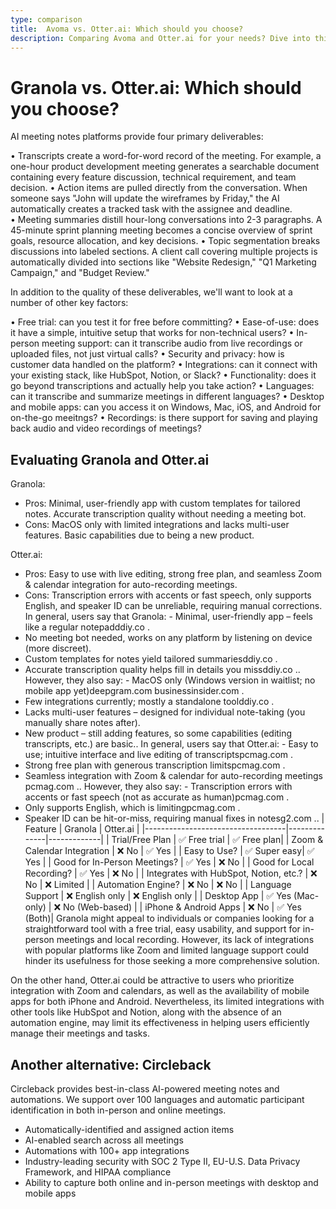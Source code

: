 ```yaml
---
type: comparison
title:  Avoma vs. Otter.ai: Which should you choose?
description: Comparing Avoma and Otter.ai for your needs? Dive into this article to evaluate both tools and discover an alternative, Circleback.
---
```


# Granola vs. Otter.ai: Which should you choose?
AI meeting notes platforms provide four primary deliverables:

• Transcripts create a word-for-word record of the meeting. For example, a one-hour product development meeting generates a searchable document containing every feature discussion, technical requirement, and team decision.
• Action items are pulled directly from the conversation. When someone says "John will update the wireframes by Friday," the AI automatically creates a tracked task with the assignee and deadline.
• Meeting summaries distill hour-long conversations into 2-3 paragraphs. A 45-minute sprint planning meeting becomes a concise overview of sprint goals, resource allocation, and key decisions.
• Topic segmentation breaks discussions into labeled sections. A client call covering multiple projects is automatically divided into sections like "Website Redesign," "Q1 Marketing Campaign," and "Budget Review."

In addition to the quality of these deliverables, we'll want to look at a number of other key factors:

• Free trial: can you test it for free before committing?
• Ease-of-use: does it have a simple, intuitive setup that works for non-technical users?
• In-person meeting support: can it transcribe audio from live recordings or uploaded files, not just virtual calls?
• Security and privacy: how is customer data handled on the platform?
• Integrations: can it connect with your existing stack, like HubSpot, Notion, or Slack?
• Functionality: does it go beyond transcriptions and actually help you take action?
• Languages: can it transcribe and summarize meetings in different languages?
• Desktop and mobile apps: can you access it on Windows, Mac, iOS, and Android for on-the-go meeitngs?
• Recordings: is there support for saving and playing back audio and video recordings of meetings?
## Evaluating Granola and Otter.ai
Granola:
- Pros: Minimal, user-friendly app with custom templates for tailored notes. Accurate transcription quality without needing a meeting bot.
- Cons: MacOS only with limited integrations and lacks multi-user features. Basic capabilities due to being a new product.

Otter.ai:
- Pros: Easy to use with live editing, strong free plan, and seamless Zoom & calendar integration for auto-recording meetings.
- Cons: Transcription errors with accents or fast speech, only supports English, and speaker ID can be unreliable, requiring manual corrections.
In general, users say that Granola: - Minimal, user-friendly app – feels like a regular notepad​ddiy.co
.
- No meeting bot needed, works on any platform by listening on device (more discreet).
- Custom templates for notes yield tailored summaries​ddiy.co
.
- Accurate transcription quality helps fill in details you miss​ddiy.co
.. However, they also say: - MacOS only (Windows version in waitlist; no mobile app yet)​deepgram.com
​businessinsider.com
.
- Few integrations currently; mostly a standalone tool​ddiy.co
.
- Lacks multi-user features – designed for individual note-taking (you manually share notes after).
- New product – still adding features, so some capabilities (editing transcripts, etc.) are basic..
In general, users say that Otter.ai: - Easy to use; intuitive interface and live editing of transcripts​pcmag.com
.
- Strong free plan with generous transcription limits​pcmag.com
.
- Seamless integration with Zoom & calendar for auto-recording meetings​pcmag.com
.. However, they also say: - Transcription errors with accents or fast speech (not as accurate as human)​pcmag.com
.
- Only supports English, which is limiting​pcmag.com
.
- Speaker ID can be hit-or-miss, requiring manual fixes in notes​g2.com
..
| Feature                           | Granola      | Otter.ai    |
|-----------------------------------|--------------|-------------|
| Trial/Free Plan                   | ✅ Free trial | ✅ Free plan|
| Zoom & Calendar Integration       | ❌ No        | ✅ Yes      |
| Easy to Use?                      | ✅ Super easy| ✅ Yes      |
| Good for In-Person Meetings?      | ✅ Yes       | ❌ No       |
| Good for Local Recording?         | ✅ Yes       | ❌ No       |
| Integrates with HubSpot, Notion, etc.? | ❌ No  | ❌ Limited  |
| Automation Engine?                | ❌ No        | ❌ No       |
| Language Support                  | ❌ English only | ❌ English only |
| Desktop App                       | ✅ Yes (Mac-only) | ❌ No (Web-based) |
| iPhone & Android Apps             | ❌ No        | ✅ Yes (Both)|
Granola might appeal to individuals or companies looking for a straightforward tool with a free trial, easy usability, and support for in-person meetings and local recording. However, its lack of integrations with popular platforms like Zoom and limited language support could hinder its usefulness for those seeking a more comprehensive solution.

On the other hand, Otter.ai could be attractive to users who prioritize integration with Zoom and calendars, as well as the availability of mobile apps for both iPhone and Android. Nevertheless, its limited integrations with other tools like HubSpot and Notion, along with the absence of an automation engine, may limit its effectiveness in helping users efficiently manage their meetings and tasks.
## Another alternative: Circleback
Circleback provides best-in-class AI-powered meeting notes and automations. We support over 100 languages and automatic participant identification in both in-person and online meetings.


* Automatically-identified and assigned action items
* AI-enabled search across all meetings
* Automations with 100+ app integrations
* Industry-leading security with SOC 2 Type II, EU-U.S. Data Privacy Framework, and HIPAA compliance
* Ability to capture both online and in-person meetings with desktop and mobile apps